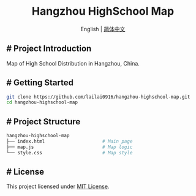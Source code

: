 <div align="center">
  <h1>Hangzhou HighSchool Map</h1>
  <p>English | <a href="README.zh-Hans.md">简体中文</a></p>
</div>

## # Project Introduction

Map of High School Distribution in Hangzhou, China.

## # Getting Started

```bash
git clone https://github.com/lailai0916/hangzhou-highschool-map.git
cd hangzhou-highschool-map
```

## # Project Structure

```bash
hangzhou-highschool-map
├── index.html                     # Main page
├── map.js                         # Map logic
└── style.css                      # Map style
```

## # License

This project licensed under [MIT License](LICENSE).
